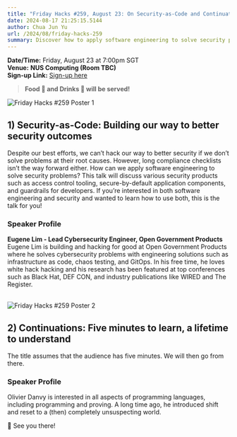 ```yaml
---
title: "Friday Hacks #259, August 23: On Security-as-Code and Continuations"
date: 2024-08-17 21:25:15.5144
author: Chua Jun Yu
url: /2024/08/friday-hacks-259
summary: Discover how to apply software engineering to solve security problems and learn more about continuations!
---
```


**Date/Time:** Friday, August 23 at 7:00pm SGT<br />
**Venue:** **NUS Computing (Room TBC)**<br />
**Sign-up Link:** [Sign-up here](https://hckr.cc/fh-259-signup)<br />

> **Food 🍕 and Drinks 🧋 will be served!**

<img src="/img/2024/fh/259-1.jpg" alt="Friday Hacks #259 Poster 1" /><br />


## 1) Security-as-Code: Building our way to better security outcomes

Despite our best efforts, we can’t hack our way to better security if we don’t solve problems at their root causes. However, long compliance checklists isn’t the way forward either. How can we apply software engineering to solve security problems? This talk will discuss various security products such as access control tooling, secure-by-default application components, and guardrails for developers. If you’re interested in both software engineering and security and wanted to learn how to use both, this is the talk for you!

### Speaker Profile

**Eugene Lim - Lead Cybersecurity Engineer, Open Government Products**<br />
Eugene Lim is building and hacking for good at Open Government Products where he solves cybersecurity problems with engineering solutions such as infrastructure as code, chaos testing, and GitOps. In his free time, he loves white hack hacking and his research has been featured at top conferences such as Black Hat, DEF CON, and industry publications like WIRED and The Register.<br /><br />

<img src="/img/2024/fh/259-2.jpg" alt="Friday Hacks #259 Poster 2" /><br />

## 2) Continuations: Five minutes to learn, a lifetime to understand

The title assumes that the audience has five minutes.  We will then go from there.

### Speaker Profile

Olivier Danvy is interested in all aspects of programming languages, including programming and proving.
A long time ago, he introduced shift and reset to a (then) completely unsuspecting world.

👋 See you there!
